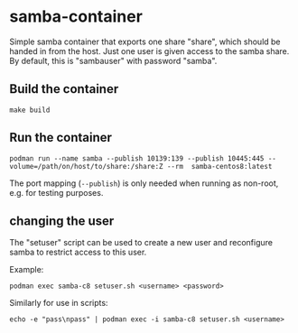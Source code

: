 # samba-container

Simple samba container that exports one share "share",
which should be handed in from the host.
Just one user is given access to the samba share.
By default, this is "sambauser" with password "samba".


## Build the container

```
make build
```

## Run the container

```
podman run --name samba --publish 10139:139 --publish 10445:445 --volume=/path/on/host/to/share:/share:Z --rm  samba-centos8:latest
```

The port mapping (`--publish`) is only needed when running as non-root, e.g. for
testing purposes.

## changing the user

The "setuser" script can be used to create a new user
and reconfigure samba to restrict access to this user.

Example:

```
podman exec samba-c8 setuser.sh <username> <password>
```

Similarly for use in scripts:

```
echo -e "pass\npass" | podman exec -i samba-c8 setuser.sh <username>
```

